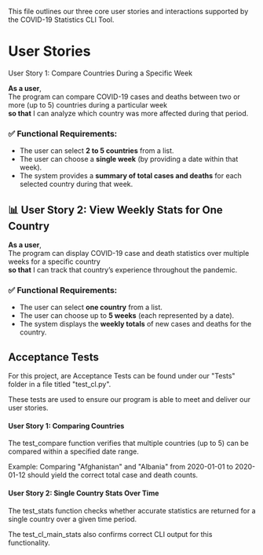 This file outlines our three core user stories and interactions supported by the COVID-19 Statistics CLI Tool.

# User Stories
User Story 1: Compare Countries During a Specific Week

**As a user**,  
The program can compare COVID-19 cases and deaths between two or more (up to 5) countries during a particular week  
**so that** I can analyze which country was more affected during that period.

### ✅ Functional Requirements:
- The user can select **2 to 5 countries** from a list.
- The user can choose a **single week** (by providing a date within that week).
- The system provides a **summary of total cases and deaths** for each selected country during that week.
## 📊 User Story 2: View Weekly Stats for One Country

**As a user**,  
The program can display COVID-19 case and death statistics over multiple weeks for a specific country  
**so that** I can track that country’s experience throughout the pandemic.

### ✅ Functional Requirements:
- The user can select **one country** from a list.
- The user can choose up to **5 weeks** (each represented by a date).
- The system displays the **weekly totals** of new cases and deaths for the country.

## Acceptance Tests
For this project, are Acceptance Tests can be found under our "Tests" folder in a file titled "test_cl.py". 

These tests are used to ensure our program is able to meet and deliver our user stories. 

#### User Story 1: Comparing Countries

The test_compare function verifies that multiple countries (up to 5) can be compared within a specified date range.

Example: Comparing "Afghanistan" and "Albania" from 2020-01-01 to 2020-01-12 should yield the correct total case and death counts.

#### User Story 2: Single Country Stats Over Time

The test_stats function checks whether accurate statistics are returned for a single country over a given time period.

The test_cl_main_stats also confirms correct CLI output for this functionality.
